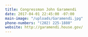 ```yaml
---
title: Congressman John Garamendi
date: 2017-04-01 22:45:00 -07:00
main-image: "/uploads/Garamendi.jpg"
phone-numbers: "(202) 225-1880"
website: http://garamendi.house.gov/
---
```


